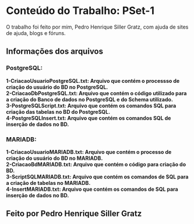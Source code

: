 # Conteúdo do Trabalho: PSet-1
 O trabalho foi feito por mim, Pedro Henrique Siller Gratz, com ajuda de sites de ajuda, blogs e fóruns.

## Informações dos arquivos
### PostgreSQL:
<b>1-CriacaoUsuarioPostgreSQL.txt: Arquivo que contém o processso de criação do usuário do BD no PostgreSQL.</b> <br>
<b>2-CriacaoDbPostgreSQL.txt: Arquivo que contém o código utilizado para a criação do Banco de dados no PostgreSQL e do Schema utilizado.</b> <br>
<b>3-PostgreSQLScript.txt: Arquivo que contém os comandos SQL para criação das tabelas no BD do PostgreSQL.<b> <br>
<b>4-PostgreSQLInsert.txt: Arquivo que contém os comandos SQL de inserção de dados no BD.</b> <br>
### MARIADB:
<b>1-CriacaoUsuarioMARIADB.txt: Arquivo que contém o processo de criação do usuário do BD no MARIADB.</b> <br>
<b>2-CriacaoBdMARIADB.txt: Arquivo que contém o código para criação do BD.</b> <br>
<b>3-ScriptSQLMARIADB.txt: Arquivo que contém os comandos de SQL para a criação de tabelas no MARIADB.</b> <br>
<b>4-InsertMARIADB.txt: Arquivo que contém os comandos de SQL para inserção de dados no BD.</b> <br>
## Feito por Pedro Henrique Siller Gratz
